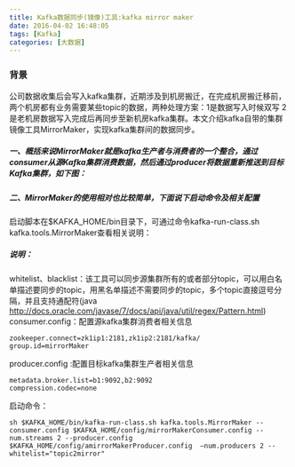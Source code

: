 ```yaml
---
title: Kafka数据同步(镜像)工具:kafka mirror maker
date: 2016-04-02 16:48:05
tags: [Kafka]
categories: [大数据]
---
```


### 背景
公司数据收集后会写入kafka集群，近期涉及到机房搬迁，在完成机房搬迁移前，两个机房都有业务需要某些topic的数据，两种处理方案：1是数据写入时候双写 2是老机房数据写入完成后再同步至新机房kafka集群。本文介绍kafka自带的集群镜像工具MirrorMaker，实现kafka集群间的数据同步。

##### 一、概括来说MirrorMaker就是kafka生产者与消费者的一个整合，通过consumer从源Kafka集群消费数据，然后通过producer将数据重新推送到目标Kafka集群，如下图：



##### 二、MirrorMaker的使用相对也比较简单，下面说下启动命令及相关配置

启动脚本在$KAFKA_HOME/bin目录下，可通过命令kafka-run-class.sh kafka.tools.MirrorMaker查看相关说明：





##### 说明：
whitelist、blacklist：该工具可以同步源集群所有的或者部分topic，可以用白名单描述要同步的topic，用黑名单描述不需要同步的topic，多个topic直接逗号分隔，并且支持通配符(java http://docs.oracle.com/javase/7/docs/api/java/util/regex/Pattern.html)
consumer.config：配置源kafka集群消费者相关信息

````
zookeeper.connect=zk1ip1:2181,zk1ip2:2181/kafka/
group.id=mirrorMaker
````

producer.config :配置目标kafka集群生产者相关信息
````
metadata.broker.list=b1:9092,b2:9092
compression.codec=none
````

启动命令：
````
sh $KAFKA_HOME/bin/kafka-run-class.sh kafka.tools.MirrorMaker --consumer.config $KAFKA_HOME/config/mirrorMakerConsumer.config --num.streams 2 --producer.config $KAFKA_HOME/config/amirrorMakerProducer.config  —num.producers 2 --whitelist="topic2mirror"
````
